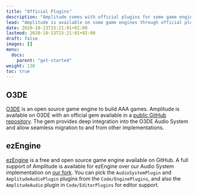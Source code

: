 ```yaml
---
title: "Official Plugins"
description: "Amplitude comes with official plugins for some game engines, check if your preferred one is supported!"
lead: "Amplitude is available on some game engines through official plugins."
date: 2020-10-13T15:21:01+02:00
lastmod: 2020-10-13T15:21:01+02:00
draft: false
images: []
menu:
  docs:
    parent: "get-started"
weight: 130
toc: true
---
```


## O3DE

[O3DE](https://o3de.org) is an open source game engine to build AAA games. Amplitude is available on O3DE with an official gem available in a [public GitHub repository](https://github.com/SparkyStudios/o3de-gem-ssamplitudeaudio). The gem provides deep integration into the O3DE Audio System and allow seamless migration to and from other implementations.

## ezEngine

[ezEngine](https://ezengine.net) is a free and open source game engine available on GitHub. A full support of Amplitude is available for ezEngine over our Audio System implementation on [our fork](https://github.com/SparkyStudios/ezEngine). You can pick the `AudioSystemPlugin` and `AmplitudeAudioPlugin` plugins from the `Code/EnginePlugins`, and also the `AmplitudeAudio` plugin in `Code/EditorPlugins` for editor support.
